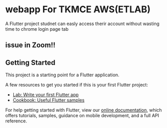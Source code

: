 # webapp For TKMCE AWS(ETLAB)

A Flutter project studnet can easly access therir account
without wasting time to chrome login page tab
## issue in Zoom!!
<!-- people can fix horizontal Zoom issue can fix this 
Or direct contact me on whatsapp 📲 +918606683287  -->

## Getting Started

This project is a starting point for a Flutter application.

A few resources to get you started if this is your first Flutter project:

- [Lab: Write your first Flutter app](https://flutter.dev/docs/get-started/codelab)
- [Cookbook: Useful Flutter samples](https://flutter.dev/docs/cookbook)

For help getting started with Flutter, view our
[online documentation](https://flutter.dev/docs), which offers tutorials,
samples, guidance on mobile development, and a full API reference.
